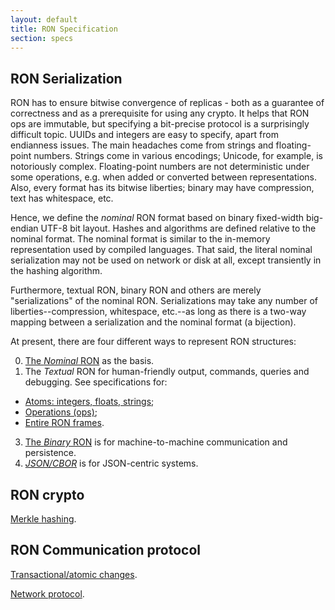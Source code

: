```yaml
---
layout: default
title: RON Specification
section: specs
---
```


## RON Serialization

RON has to ensure bitwise convergence of replicas - both as a guarantee of correctness and as a prerequisite for using any crypto.
It helps that RON ops are immutable, but specifying a bit-precise protocol is a surprisingly difficult topic.
UUIDs and integers are easy to specify, apart from endianness issues.
The main headaches come from strings and floating-point numbers.
Strings come in various encodings; Unicode, for example, is notoriously complex.
Floating-point numbers are not deterministic under some operations, e.g. when added or converted between representations.
Also, every format has its bitwise liberties; binary may have compression, text has whitespace, etc.

Hence, we define the *nominal* RON format based on binary fixed-width big-endian UTF-8 bit layout.
Hashes and algorithms are defined relative to the nominal format.
The nominal format is similar to the in-memory representation used by compiled languages.
That said, the literal nominal serialization may not be used on network or disk at all, except transiently in the hashing algorithm.

Furthermore, textual RON, binary RON and others are merely "serializations" of the nominal RON.
Serializations may take any number of liberties--compression, whitespace, etc.--as long as there is a two-way mapping between a serialization and the nominal format (a bijection).

At present, there are four different ways to represent RON structures:

0. [The *Nominal* RON](nominal) as the basis.
1. The *Textual* RON for human-friendly output, commands, queries and debugging. See specifications for:
  - [Atoms: integers, floats, strings](atoms);
  - [Operations (ops)](ops);
  - [Entire RON frames](frames).
3. [The *Binary* RON](binary) is for machine-to-machine communication and persistence.
4. [*JSON/CBOR*](json) is for JSON-centric systems.


## RON crypto

[Merkle hashing](hash).

## RON Communication protocol

[Transactional/atomic changes](changes).

[Network protocol](network).
